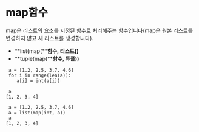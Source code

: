#  map함수

map은 리스트의 요소를 지정된 함수로 처리해주는 함수입니다(map은 원본 리스트를 변경하지 않고 새 리스트를 생성합니다).

- **list(map(****함수, 리스트))**
- **tuple(map(****함수, 튜플))**

```
 a = [1.2, 2.5, 3.7, 4.6]
 for i in range(len(a)):
    a[i] = int(a[i])

 a
[1, 2, 3, 4]
```

```
 a = [1.2, 2.5, 3.7, 4.6]
 a = list(map(int, a))
 a
[1, 2, 3, 4]
```


